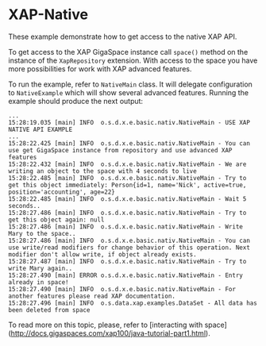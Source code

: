 XAP-Native
=======
These example demonstrate how to get access to the native XAP API.

To get access to the XAP GigaSpace instance call `space()` method on the instance of the `XapRepository` extension.
With access to the space you have more possibilities for work with XAP advanced features. 

To run the example, refer to `NativeMain` class. It will delegate configuration to `NativeExample` which will show several advanced features. Running the example should produce the next output:

```
...
15:28:19.035 [main] INFO  o.s.d.x.e.basic.nativ.NativeMain - USE XAP NATIVE API EXAMPLE
...
15:28:22.425 [main] INFO  o.s.d.x.e.basic.nativ.NativeMain - You can use get GigaSpace instance from repository and use advanced XAP features
15:28:22.432 [main] INFO  o.s.d.x.e.basic.nativ.NativeMain - We are writing an object to the space with 4 seconds to live
15:28:22.485 [main] INFO  o.s.d.x.e.basic.nativ.NativeMain - Try to get this object immediately: Person{id=1, name='Nick', active=true, position='accounting', age=22}
15:28:22.485 [main] INFO  o.s.d.x.e.basic.nativ.NativeMain - Wait 5 seconds.. 
15:28:27.486 [main] INFO  o.s.d.x.e.basic.nativ.NativeMain - Try to get this object again: null
15:28:27.486 [main] INFO  o.s.d.x.e.basic.nativ.NativeMain - Write Mary to the space.. 
15:28:27.486 [main] INFO  o.s.d.x.e.basic.nativ.NativeMain - You can use write/read modifiers for change behavior of this operation. Next modifier don't allow write, if object already exists. 
15:28:27.487 [main] INFO  o.s.d.x.e.basic.nativ.NativeMain - Try to write Mary again.. 
15:28:27.490 [main] ERROR o.s.d.x.e.basic.nativ.NativeMain - Entry already in space!
15:28:27.490 [main] INFO  o.s.d.x.e.basic.nativ.NativeMain - For another features please read XAP documentation.
15:28:27.496 [main] INFO  o.s.data.xap.examples.DataSet - All data has been deleted from space
```
To read more on this topic, please, refer to [interacting with space] (http://docs.gigaspaces.com/xap100/java-tutorial-part1.html).

